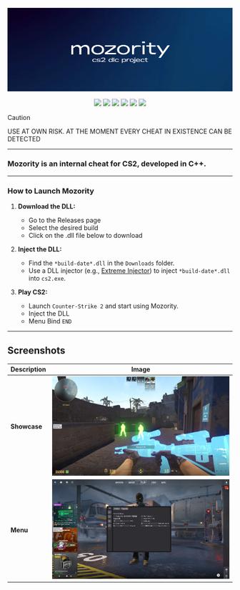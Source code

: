 
<p align="center">
  <a href="https://mozority.pro">
    <img src="github/img/cover.png">
  </a>
</p> 
<p align="center">
  <img src="https://img.shields.io/badge/C%2B%2B-5478c7?style=for-the-badge&logo=c%2B%2B&logoColor=white">
  <img src="https://img.shields.io/badge/Visual_Studio-5478c7?style=for-the-badge&logo=visual%20studio&logoColor=white">
  <img src="https://img.shields.io/badge/Windows-5478c7?style=for-the-badge&logo=windows&logoColor=white">
  <a href="https://discord.gg/" style="text-decoration: none;">
    <img src="https://img.shields.io/badge/Discord-5478c7?style=for-the-badge&logo=discord&logoColor=white">
  </a>
  <img src="https://img.shields.io/badge/license-MIT-5478c7?style=for-the-badge&logo=&logoColor=white">
  <img src="https://img.shields.io/badge/CS2-5478c7?style=for-the-badge&logo=counter-strike&logoColor=white">
</p>

> [!CAUTION]
> USE AT OWN RISK. AT THE MOMENT EVERY CHEAT IN EXISTENCE CAN BE DETECTED

---
### Mozority is an internal cheat for CS2, developed in C++.
---

### How to Launch Mozority

1. **Download the DLL:**
   - Go to the Releases page
   - Select the desired build
   - Click on the .dll file below to download

2. **Inject the DLL:**
   - Find the `*build-date*.dll` in the `Downloads` folder.
   - Use a DLL injector (e.g., [Extreme Injector](https://github.com/master131/ExtremeInjector)) to inject `*build-date*.dll` into `cs2.exe`.

3. **Play CS2:**
   - Launch `Counter-Strike 2` and start using Mozority.
   - Inject the DLL
   - Menu Bind `END`

---

## Screenshots

| Description | Image |
|-------------|-------|
| **Showcase** | <img src="github/img/ingame.jpg" alt="Showcase" width="600"> |
| **Menu**     | <img src="github/img/showcase.png" alt="Menu" width="600"> |
